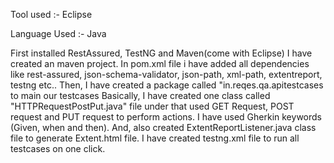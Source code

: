 Tool used :- Eclipse

Language Used :- Java

First installed RestAssured, TestNG and Maven(come with Eclipse)
I have created an maven project.
In pom.xml file i have added all dependencies like rest-assured, json-schema-validator, json-path, xml-path, extentreport, testng etc..
Then, I have created a package called "in.reqes.qa.apitestcases to main our testcases
Basically, I have created one class called "HTTPRequestPostPut.java" file under that used GET Request, POST request and PUT request to perform actions.
I have used Gherkin keywords (Given, when and then).
And, also created ExtentReportListener.java class file to generate Extent.html file.
I have created testng.xml file to run all testcases on one click.


